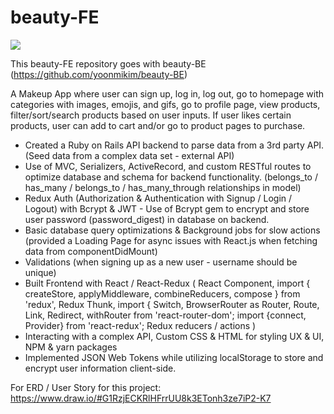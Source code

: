 # beauty-FE

![](https://j.gifs.com/r8MpnE.gif)

This beauty-FE repository goes with beauty-BE (https://github.com/yoonmikim/beauty-BE)

A Makeup App where user can sign up, log in, log out, go to homepage with categories with images, emojis, and gifs, go to profile page, view products, filter/sort/search products based on user inputs. If user likes certain products, user can add to cart and/or go to product pages to purchase.

+ Created a Ruby on Rails API backend to parse data from a 3rd party API. (Seed data from a complex data set - external API) 
+ Use of MVC, Serializers, ActiveRecord, and custom RESTful routes to optimize database and schema for backend functionality. (belongs_to / has_many / belongs_to / has_many_through relationships in model)
+ Redux Auth (Authorization & Authentication with Signup / Login / Logout) with Bcrypt & JWT - Use of Bcrypt gem to encrypt and store user password (password_digest) in database on backend.
+ Basic database query optimizations & Background jobs for slow actions (provided a Loading Page for async issues with React.js when fetching data from componentDidMount) 
+ Validations (when signing up as a new user - username should be unique) 
+ Built Frontend with React / React-Redux ( React Component, import { createStore, applyMiddleware, combineReducers, compose } from 'redux', Redux Thunk, import { Switch, BrowserRouter as Router, Route, Link, Redirect, withRouter from 'react-router-dom'; import {connect, Provider} from 'react-redux'; Redux reducers / actions )
+ Interacting with a complex API, Custom CSS & HTML for styling UX & UI,  NPM & yarn packages
+ Implemented JSON Web Tokens while utilizing localStorage to store and encrypt user information client-side.

For ERD / User Story for this project:
https://www.draw.io/#G1RzjECKRlHFrrUU8k3ETonh3ze7iP2-K7
